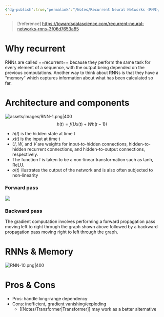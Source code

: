 ```yaml
---
{"dg-publish":true,"permalink":"/Notes/Recurrent Neural Networks (RNN)/","noteIcon":""}
---
```



>[!reference]
>https://towardsdatascience.com/recurrent-neural-networks-rnns-3f06d7653a85
# Why recurrent
RNNs are called ==recurrent== because they perform the same task for every element of a sequence, with the output being depended on the previous computations. 
Another way to think about RNNs is that they have a “memory” which captures information about what has been calculated so far.

# Architecture and components 
![assets/images/RNN-1.png|400](/img/user/assets/images/RNN-1.png)
$$h(t)=f(Ux(t)+Wh(t−1))$$
- $h(t)$ is the hidden state at time t
- $x(t)$ is the input at time t
- $U$, $W$, and $V$ are weights for input-to-hidden connections, hidden-to-hidden recurrent connections, and hidden-to-output connections, respectively.
- The function f is taken to be a non-linear transformation such as tanh, ReLU.
- $o(t)$ illustrates the output of the network and is also often subjected to non-linearity

### Forward pass
![](/img/user/assets/images/RNN-2.png)

### Backward pass
The gradient computation involves performing a forward propagation pass moving left to right through the graph shown above followed by a backward propagation pass moving right to left through the graph. 

# RNNs & Memory

![RNN-10.png|400](/img/user/assets/images/RNN-10.png)

# Pros & Cons
- Pros: handle long-range dependency
- Cons: inefficient, gradient vanishing/exploding
	- [[Notes/Transformer\|Transformer]] may work as a better alternative